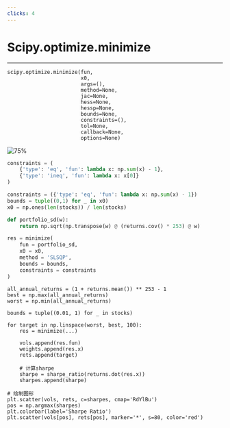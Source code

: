 ```yaml
---
clicks: 4
---
```

# Scipy.optimize.minimize
<hr>

<show at="0">

```
scipy.optimize.minimize(fun, 
                        x0, 
                        args=(), 
                        method=None, 
                        jac=None, 
                        hess=None, 
                        hessp=None, 
                        bounds=None, 
                        constraints=(), 
                        tol=None, 
                        callback=None, 
                        options=None)
```

</show>

<show at="1">

![75%](https://images.jieyu.ai/images/2023/12/mpt-optimize-formula.png)
</show>

<show at="2">

```python
constraints = (
    {'type': 'eq', 'fun': lambda x: np.sum(x) - 1},
    {'type': 'ineq', 'fun': lambda x: x[0]}
)
```
</show>

<show at="3">

```python
constraints = ({'type': 'eq', 'fun': lambda x: np.sum(x) - 1})
bounds = tuple((0,1) for _ in x0)
x0 = np.ones(len(stocks)) / len(stocks)

def portfolio_sd(w):
    return np.sqrt(np.transpose(w) @ (returns.cov() * 253) @ w)

res = minimize(
    fun = portfolio_sd,
    x0 = x0,
    method = 'SLSQP',
    bounds = bounds,
    constraints = constraints
)
```
</show>

<show at="4">

```python{all}{maxHeight:'350px'}
all_annual_returns = (1 + returns.mean()) ** 253 - 1
best = np.max(all_annual_returns)
worst = np.min(all_annual_returns)

bounds = tuple((0.01, 1) for _ in stocks)

for target in np.linspace(worst, best, 100):
    res = minimize(...)

    vols.append(res.fun)
    weights.append(res.x)
    rets.append(target)

    # 计算sharpe
    sharpe = sharpe_ratio(returns.dot(res.x))
    sharpes.append(sharpe)

# 绘制图形
plt.scatter(vols, rets, c=sharpes, cmap='RdYlBu')
pos = np.argmax(sharpes)
plt.colorbar(label='Sharpe Ratio')
plt.scatter(vols[pos], rets[pos], marker='*', s=80, color='red')
```

</show>
<!--

这里fun是目标函数。当我们要寻找给定收益率下的最小风险组合时，目标函数就是收益率计算函数。
x0是要优化的参数，在资产组合优化问题中，它应该是资产的权重。注意这里的x0这个变量名，它表明我们这里传入的是初始值，在后面的迭代中，这个值会在内部被修改，最终以res.x的形式返回。

method跟minimize_scalar中的methods有所不同。它的取值很多，在我们这里，要用SLSQP，线性最小二乘。

bounds参数我们已经见过。这里还有一个参数，constraints需要讲一下，它也是实现资产组合优化的关键参数。

还记得优化的数学定义不？

# CLK1
这个公式里的目录函数有了，这些限制都要怎么实现呢？对，就是使用约束条件。在minimize中，约束有两种，

# CLK2
一种是等于零的约束，另一种是大于零的约束。在这段代码中，我们就分别定义了这样两种约束。
第一组，要求权重组合之和为1.第二组，要求第一个资产大于0.

为什么这样定义，就能实现约束？这里的关键其实在于lambda表达式的x。谁将调用这个lambda表达式，x又将被赋予什么样的值呢？

这时，我们就要深入代码来一探究竟了。

# CLK3
我们先后定义了约束和bounds、初始权重。这里我们对于权重的限制，使用了bounds，而不是约束，因为bounds可以将取值限定在一个区间里，而约束不可以，因此，恰当地使用bounds，可以使得代码更简洁。

目标函数是计算组合波动率的函数。
注意这里的bounds,有多少种资产，我们就要创建多少个(0,1)的bounds
要注意的是约束中的x。从表达式的含义来看，是要求权重和等于1 。但是，在这段代码中，这个x从哪里来呢？
这是minimize的内部实现和约定了。这个x约定为要求解的答案。调用者传入初始值x0，在迭代过程中，其值不段变化，变化后的值传给约束表达式。最终结果通过res.x返回。

出于篇幅的原因，这段代码我们没有把约束写全。请大家在课件服务器中查看完整代码。

# CLK4
现在，我们就可以求解有效前沿了。这次我们使用了最精确的打法，先是把从最差组合收益到最佳组合收益之间，线性划分出100个点（主要是为了绘图平滑），然后针对每一个收益率，直接求出使得波动最小的权重组合，这刚好就是有效前沿的xy坐标。
-->
